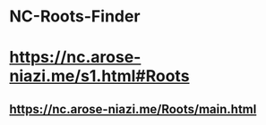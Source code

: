 # NC-Roots-Finder
# https://nc.arose-niazi.me/s1.html#Roots
## https://nc.arose-niazi.me/Roots/main.html
